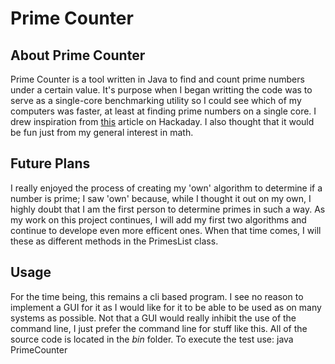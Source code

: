 Prime Counter
=============

About Prime Counter
-------------------
Prime Counter is a tool written in Java to find and count prime numbers
under a certain value. It's purpose when I began writting the code was to 
serve as a single-core benchmarking utility so I could see which of my 
computers was faster, at least at finding prime numbers on a single core.
I drew inspiration from [this]("http://hackaday.com/2015/02/05/benchmarking-the-raspberry-pi-2/" "Benchmarking the Raspberry Pi 2") article on Hackaday.
I also thought that it would be fun just from my general interest in math. 

Future Plans
------------
I really enjoyed the process of creating my 'own' algorithm to determine if
a number is prime; I saw 'own' because, while I thought it out on my own, I 
highly doubt that I am the first person to determine primes in such a way. As
my work on this project continues, I will add my first two algorithms and continue
to develope even more efficent ones. When that time comes, I will these as 
different methods in the PrimesList class. 

Usage
-----
For the time being, this remains a cli based program. I see no reason to implement a 
GUI for it as I would like for it to be able to be used as on many systems as possible.
Not that a GUI would really inhibit the use of the command line, I just prefer the command
line for stuff like this.
All of the source code is located in the *bin* folder. 
To execute the test use:
	java PrimeCounter